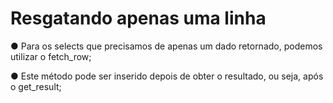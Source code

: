 # Resgatando apenas uma linha

● Para os selects que precisamos de apenas um dado retornado, podemos
utilizar o fetch_row;

● Este método pode ser inserido depois de obter o resultado, ou seja, após
o get_result;